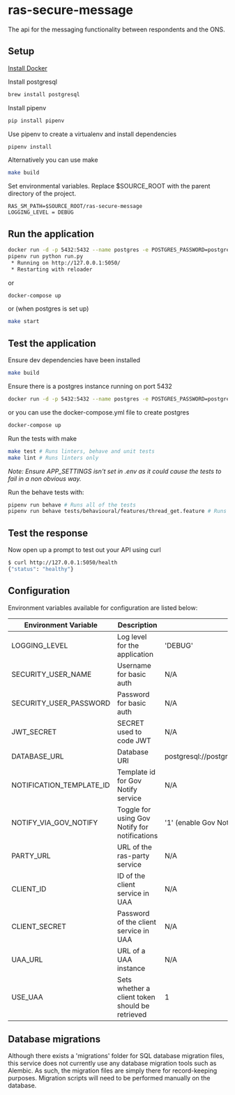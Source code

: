 # ras-secure-message

The api for the messaging functionality between respondents and the ONS.

## Setup

[Install Docker](https://docs.docker.com/engine/installation/)

Install postgresql
```bash
brew install postgresql
```

Install pipenv
```bash
pip install pipenv
```

Use pipenv to create a virtualenv and install dependencies
```bash
pipenv install
```

Alternatively you can use make
```bash
make build
```

Set environmental variables. Replace $SOURCE_ROOT with the parent directory of the project.

```
RAS_SM_PATH=$SOURCE_ROOT/ras-secure-message
LOGGING_LEVEL = DEBUG
```

Run the application
-------------------
```bash
docker run -d -p 5432:5432 --name postgres -e POSTGRES_PASSWORD=postgres -e POSTGRES_DB=postgres -d postgres
pipenv run python run.py
 * Running on http://127.0.0.1:5050/
 * Restarting with reloader
```
or
```bash
docker-compose up
```
or (when postgres is set up)
```bash
make start
```


Test the application
--------------------
Ensure dev dependencies have been installed
```bash
make build
```

Ensure there is a postgres instance running on port 5432
```bash
docker run -d -p 5432:5432 --name postgres -e POSTGRES_PASSWORD=postgres -e POSTGRES_DB=postgres -d postgres
```
or you can use the docker-compose.yml file to create postgres
```bash
docker-compose up
```

Run the tests with make
```bash
make test # Runs linters, behave and unit tests
make lint # Runs linters only
```
*Note: Ensure APP_SETTINGS isn't set in .env as it could cause the tests to fail
in a non obvious way.*


Run the behave tests with:
```bash
pipenv run behave # Runs all of the tests
pipenv run behave tests/behavioural/features/thread_get.feature # Runs individual feature test
```


Test the response
-----------------

Now open up a prompt to test out your API using curl
```bash
$ curl http://127.0.0.1:5050/health
{"status": "healthy"}
```

## Configuration

Environment variables available for configuration are listed below:

| Environment Variable     | Description                                     | Default                                       |
|--------------------------|-------------------------------------------------|-----------------------------------------------|
| LOGGING_LEVEL            | Log level for the application                   | 'DEBUG'                                       |
| SECURITY_USER_NAME       | Username for basic auth                         | N/A                                           |
| SECURITY_USER_PASSWORD   | Password for basic auth                         | N/A                                           |
| JWT_SECRET               | SECRET used to code JWT                         | N/A                                           |
| DATABASE_URL             | Database URI                                    | postgresql://postgres:postgres@localhost:5432 |
| NOTIFICATION_TEMPLATE_ID | Template id for Gov Notify service              | N/A                                           |
| NOTIFY_VIA_GOV_NOTIFY    | Toggle for using Gov Notify for notifications   | '1' (enable Gov Notify email notifications)   |
| PARTY_URL                | URL of the ras-party service                    | N/A                                           |
| CLIENT_ID                | ID of the client service in UAA                 | N/A                                           |
| CLIENT_SECRET            | Password of the client service in UAA           | N/A                                           |
| UAA_URL                  | URL of a UAA instance                           | N/A                                           |
| USE_UAA                  | Sets whether a client token should be retrieved | 1                                             |

## Database migrations

Although there exists a 'migrations' folder for SQL database migration files, this service does not currently use any database migration tools such as Alembic. As such, the migration files are simply there for record-keeping purposes. Migration scripts will need to be performed manually on the database.
